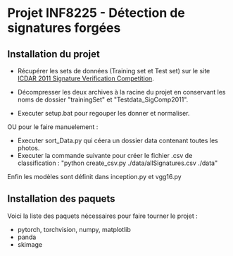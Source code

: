 # Projet INF8225 - Détection de signatures forgées

## Installation du projet
- Récupérer les sets de données (Training set et Test set) sur le site [ICDAR 2011 Signature Verification Competition](http://iapr-tc11.org/mediawiki/index.php/ICDAR_2011_Signature_Verification_Competition_%28SigComp2011%29).

- Décompresser les deux archives à la racine du projet en conservant les noms de dossier "trainingSet" et "Testdata_SigComp2011".
- Executer setup.bat pour regouper les donner et normaliser.

OU pour le faire manuelement :

- Executer sort_Data.py qui céera un dossier data contenant toutes les photos.
- Executer la commande suivante pour créer le fichier .csv de classification : "python create_csv.py ./data/allSignatures.csv ./data"


Enfin les modèles sont définit dans inception.py et vgg16.py

## Installation des paquets
Voici la liste des paquets nécessaires pour faire tourner le projet :
- pytorch, torchvision, numpy, matplotlib
- panda
- skimage